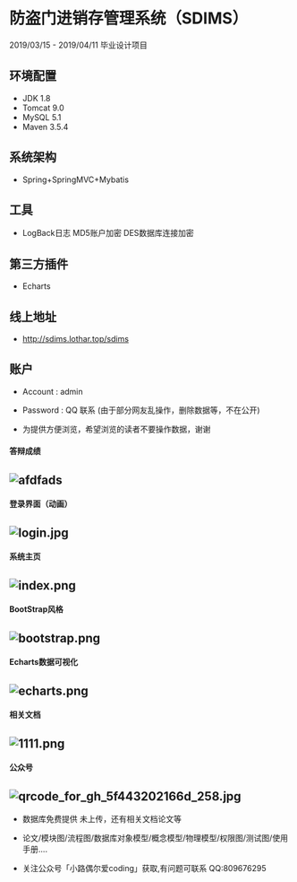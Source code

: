 # 防盗门进销存管理系统（SDIMS）

2019/03/15 - 2019/04/11 毕业设计项目

## 环境配置

- JDK 1.8
- Tomcat 9.0
- MySQL 5.1
- Maven 3.5.4

## 系统架构

- Spring+SpringMVC+Mybatis

## 工具

- LogBack日志 MD5账户加密 DES数据库连接加密

## 第三方插件

- Echarts

## 线上地址

- http://sdims.lothar.top/sdims

## 账户

- Account : admin

- Password : QQ 联系 (由于部分网友乱操作，删除数据等，不在公开)

- 为提供方便浏览，希望浏览的读者不要操作数据，谢谢

#### 答辩成绩
## ![afdfads](https://i.loli.net/2019/08/16/IvH6wBsEmzJp3j9.png)

#### 登录界面（动画）
## ![login.jpg](https://i.loli.net/2019/08/16/jwGcMBOz9C5US8A.png)

#### 系统主页
## ![index.png](https://i.loli.net/2019/08/16/MoP9VOtA18sQNEH.png)

#### BootStrap风格
## ![bootstrap.png](https://i.loli.net/2019/08/16/lLf8Ov1hBpZFPSY.png)

#### Echarts数据可视化
## ![echarts.png](https://i.loli.net/2019/08/16/PRnlz5JFGbfUC9e.png)

#### 相关文档
## ![1111.png](https://i.loli.net/2020/01/27/OwK5X3dQMrl6kus.png)

#### 公众号
## ![qrcode_for_gh_5f443202166d_258.jpg](https://i.loli.net/2020/12/01/lj1hcxsaUBECZfN.jpg)

* 数据库免费提供 未上传，还有相关文档论文等

* 论文/模块图/流程图/数据库对象模型/概念模型/物理模型/权限图/测试图/使用手册....  

* 关注公众号「小路偶尔爱coding」获取,有问题可联系 QQ:809676295
